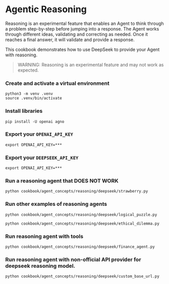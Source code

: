 # Agentic Reasoning

Reasoning is an experimental feature that enables an Agent to think through a problem step-by-step before jumping into a response. The Agent works through different ideas, validating and correcting as needed. Once it reaches a final answer, it will validate and provide a response.

This cookbook demonstrates how to use DeepSeek to provide your Agent with reasoning.

> WARNING: Reasoning is an experimental feature and may not work as expected.

### Create and activate a virtual environment

```shell
python3 -m venv .venv
source .venv/bin/activate
```

### Install libraries

```shell
pip install -U openai agno
```

### Export your `OPENAI_API_KEY`

```shell
export OPENAI_API_KEY=***
```

### Export your `DEEPSEEK_API_KEY`

```shell
export OPENAI_API_KEY=***
```

### Run a reasoning agent that DOES NOT WORK

```shell
python cookbook/agent_concepts/reasoning/deepseek/strawberry.py
```

### Run other examples of reasoning agents

```shell
python cookbook/agent_concepts/reasoning/deepseek/logical_puzzle.py
```

```shell
python cookbook/agent_concepts/reasoning/deepseek/ethical_dilemma.py
```

### Run reasoning agent with tools

```shell
python cookbook/agent_concepts/reasoning/deepseek/finance_agent.py
```

### Run reasoning agent with non-official API provider for deepseek reasoning model. 

```shell
python cookbook/agent_concepts/reasoning/deepseek/custom_base_url.py
```
